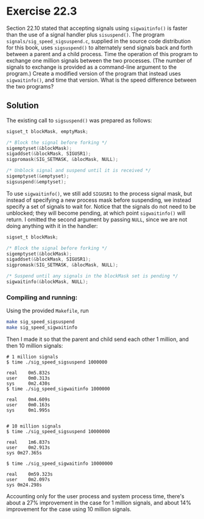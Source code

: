 # Exercise 22.3

Section 22.10 stated that accepting signals using `sigwaitinfo()` is faster than the use
of a signal handler plus `sisuspend()`. The program `signals/sig_speed_sigsuspend.c`,
supplied in the source code distribution for this book, uses `sigsuspend()` to alternately
send signals back and forth between a parent and a child process. Time the operation of
this program to exchange one million signals between the two processes. (The number of signals
to exchange is provided as a command-line argument to the program.) Create a modified version
of the program that instead uses `sigwaitinfo()`, and time that version. What is the speed
difference between the two programs?

## Solution

The existing call to `sigsuspend()` was prepared as follows:

```c
sigset_t blockMask, emptyMask;

/* Block the signal before forking */
sigemptyset(&blockMask);
sigaddset(&blockMask, SIGUSR1); 
sigpromask(SIG_SETMASK, &blocMask, NULL);

/* Unblock signal and suspend until it is received */
sigemptyset(&emptyset);
sigsuspend(&emptyset);
```

To use `sigwaitinfo()`, we still add `SIGUSR1` to the process signal mask, but
instead of specifying a new process mask before suspending, we instead specify
a set of signals to wait for. Notice that the signals do not need to be unblocked;
they will become pending, at which point `sigwaitinfo()` will return. I omitted
the second argument by passing `NULL`, since we are not doing anything with it
in the handler:

```c
sigset_t blockMask;

/* Block the signal before forking */
sigemptyset(&blockMask);
sigaddset(&blockMask, SIGUSR1); 
sigpromask(SIG_SETMASK, &blocMask, NULL);

/* Suspend until any signals in the blockMask set is pending */
sigwaitinfo(&blockMask, NULL);
```

### Compiling and running:

Using the provided `Makefile`, run

```bash
make sig_speed_sigsuspend
make sig_speed_sigwaitinfo
```

Then I made it so that the parent and child send each other 1 million, and then 10 million
signals:

```
# 1 million signals
$ time ./sig_speed_sigsuspend 1000000

real	0m5.832s
user	0m0.313s
sys		0m2.430s
$ time ./sig_speed_sigwaitinfo 1000000

real	0m4.609s
user	0m0.163s
sys		0m1.995s


# 10 million signals
$ time ./sig_speed_sigsuspend 10000000

real	1m6.837s
user	0m2.913s
sys	0m27.365s

$ time ./sig_speed_sigwaitinfo 10000000

real	0m59.323s
user	0m2.097s
sys	0m24.298s
```

Accounting only for the user process and system process time, there's about a 27% improvement
in the case for 1 million signals, and about 14% improvement for the case using 10 million
signals.

